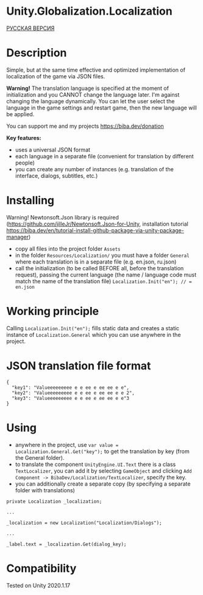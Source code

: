 # Unity.Globalization.Localization

[РУССКАЯ ВЕРСИЯ](README_RU.md)

# Description
Simple, but at the same time effective and optimized implementation of localization of the game via JSON files.

**Warning!** The translation language is specified at the moment of initialization and you CANNOT change the language later. I'm against changing the language dynamically. You can let the user select the language in the game settings and restart game, then the new language will be applied.

You can support me and my projects https://biba.dev/donation

**Key features:**
* uses a universal JSON format
* each language in a separate file (convenient for translation by different people)
* you can create any number of instances (e.g. translation of the interface, dialogs, subtitles, etc.)

# Installing
Warning! Newtonsoft.Json library is required (https://github.com/jilleJr/Newtonsoft.Json-for-Unity, installation tutorial https://biba.dev/en/tutorial-install-github-package-via-unity-package-manager)

* copy all files into the project folder `Assets`
* in the folder  `Resources/Localization/` you must have a folder `General` where each translation is in a separate file (e.g. en.json, ru.json)
* call the initialization (to be called BEFORE all, before the translation request), passing the current language (the name / language code must match the name of the translation file)
`Localization.Init("en"); // = en.json`

# Working principle
Calling `Localization.Init("en");` fills static data and creates a static instance of `Localization.General` which you can use anywhere in the project.

# JSON translation file format
```
{
  "key1": "Valueeeeeeeee e e ee e ee ee e e",
  "key2": "Valueeeeeeeee e e ee e ee ee e e 2",
  "key3": "Valueeeeeeeee e e ee e ee ee e e"3
}
```

# Using
* anywhere in the project, use `var value = Localization.General.Get("key");` to get the translation by key (from the General folder).
* to translate the component `UnityEngine.UI.Text` there is a class `TextLocalizer`, you can add it by selecting `GameObject` and clicking `Add Component -> BibaDev/Localization/TextLocalizer`, specify the key.
* you can additionally create a separate copy (by specifying a separate folder with translations)
```
private Localization _localization;

...

_localization = new Localization("Localization/Dialogs");
            
...  

_label.text = _localization.Get(dialog_key);
```

# Compatibility
Tested on Unity 2020.1.17
